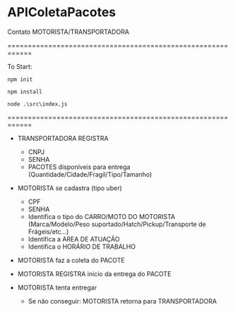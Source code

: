 # APIColetaPacotes
Contato MOTORISTA/TRANSPORTADORA


============================================================

To Start:

`npm init`

`npm install`

`node .\src\index.js`

============================================================
- TRANSPORTADORA REGISTRA 
	- CNPJ
	- SENHA
	- PACOTES disponíveis para entrega (Quantidade/Cidade/Fragil/Tipo/Tamanho)

- MOTORISTA se cadastra (tipo uber)
	- CPF
	- SENHA
	- Identifica o tipo do CARRO/MOTO DO MOTORISTA (Marca/Modelo/Peso suportado/Hatch/Pickup/Transporte de Frágeis/etc...)
	- Identifica a AREA DE ATUAÇÃO
	- Identifica o HORÁRIO DE TRABALHO
- MOTORISTA faz a coleta do PACOTE
- MOTORISTA REGISTRA início da entrega do PACOTE
- MOTORISTA tenta entregar
	- Se não conseguir: MOTORISTA retorna para TRANSPORTADORA